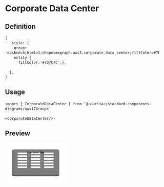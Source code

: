 # Corporate Data Center

## Definition

```
{
  _style: {
    group: 'dashed=0;html=1;shape=mxgraph.aws3.corporate_data_center;fillColor=#7D7C7C;gradientColor=none;dashed=0;',
    entity:{
      fillColor:'#7D7C7C',},
    
  },
}
```

## Usage

```
import { CorporateDataCenter } from '@reactiac/standard-components-diagrams/aws17Groups'

<CorporateDataCenter/>
```

## Preview

<img src="./corporate-data-center.png" width="200"/>
